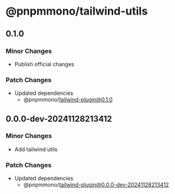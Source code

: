 # @pnpmmono/tailwind-utils

## 0.1.0

### Minor Changes

- Publish official changes

### Patch Changes

- Updated dependencies
  - @pnpmmono/tailwind-plugin@0.1.0

## 0.0.0-dev-20241128213412

### Minor Changes

- Add tailwind utils

### Patch Changes

- Updated dependencies
  - @pnpmmono/tailwind-plugin@0.0.0-dev-20241128213412

